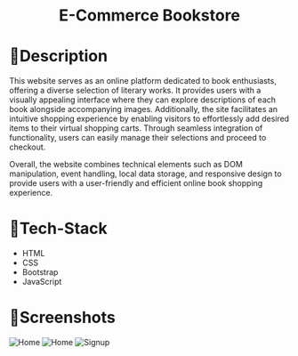 <h1 align="center"><strong> E-Commerce Bookstore</strong></h1>

# 📝Description
This website serves as an online platform dedicated to book enthusiasts, offering a diverse selection of literary works. It provides users with a visually appealing interface where they can explore 
descriptions of each book alongside accompanying images. Additionally, the site 
facilitates an intuitive shopping experience by enabling visitors to effortlessly add desired items to their virtual shopping carts. 
Through seamless integration of functionality, users can easily manage their selections and proceed to checkout.

Overall, the website combines technical elements such as DOM manipulation, event handling, local data storage, and responsive design to provide users with a 
user-friendly and efficient online book shopping experience.

# 🤖Tech-Stack
- HTML
- CSS
- Bootstrap
- JavaScript

# 📱Screenshots
<img src="https://drive.google.com/uc?export=view&id=1lnBLriXZVM786uoYW8fxRVQeLPaJerRi" alt="Home">
<img src="https://drive.google.com/file/d/1lnBLriXZVM786uoYW8fxRVQeLPaJerRi/view?usp=drive_link" alt="Home">
<img src="https://drive.google.com/file/d/1bIQN5l6UbXdVp5NewFmtfrNa_-_YwxDw/view?usp=drive_link" alt="Signup">
